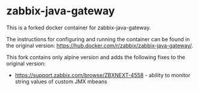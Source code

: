 # zabbix-java-gateway

This is a forked docker container for zabbix-java-gateway.

The instructions for configuring and running the container can be found in the original version: https://hub.docker.com/r/zabbix/zabbix-java-gateway/.

This fork contains only alpine version and adds the following fixes to the original version:

* https://support.zabbix.com/browse/ZBXNEXT-4558 - ability to monitor string values of custom JMX mbeans
